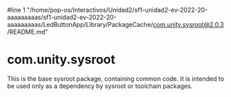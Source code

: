 #line 1 "/home/pop-os/Interactivos/Unidad2/sf1-unidad2-ev-2022-20-aaaaaaaaas/sf1-unidad2-ev-2022-20-aaaaaaaaas/LedButtonApp/Library/PackageCache/com.unity.sysroot@2.0.3/README.md"
# com.unity.sysroot

This is the base sysroot package, containing common code.  It is intended to be used only as a dependency by sysroot or toolchain packages.
